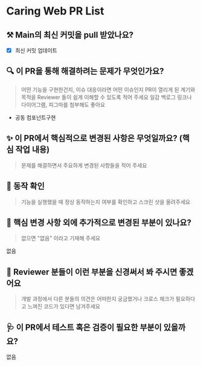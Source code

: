 # Caring Web PR List

## ⚒️ Main의 최신 커밋을 pull 받았나요?

- [x] 최신 커밋 업데이트

## 🔍️ 이 PR을 통해 해결하려는 문제가 무엇인가요?

> 어떤 기능을 구현한건지, 이슈 대응이라면 어떤 이슈인지 PR이 열리게 된 계기와 목적을 Reviewer 들이 쉽게 이해할 수 있도록 적어 주세요
> 일감 백로그 링크나 다이어그램, 피그마를 첨부해도 좋아요

- 공동 컴포넌트구현

## ✨ 이 PR에서 핵심적으로 변경된 사항은 무엇일까요? (핵심 작업 내용)

> 문제를 해결하면서 주요하게 변경된 사항들을 적어 주세요

## 🤚 동작 확인

> 기능을 실행했을 때 정상 동작하는지 여부를 확인하고 스크린 샷을 올려주세요

## 🔖 핵심 변경 사항 외에 추가적으로 변경된 부분이 있나요?

> 없으면 "없음" 이라고 기재해 주세요

없음

## 🙏 Reviewer 분들이 이런 부분을 신경써서 봐 주시면 좋겠어요

> 개발 과정에서 다른 분들의 의견은 어떠한지 궁금했거나 크로스 체크가 필요하다고 느껴진 코드가 있다면 남겨주세요

## 🩺 이 PR에서 테스트 혹은 검증이 필요한 부분이 있을까요?

없음
